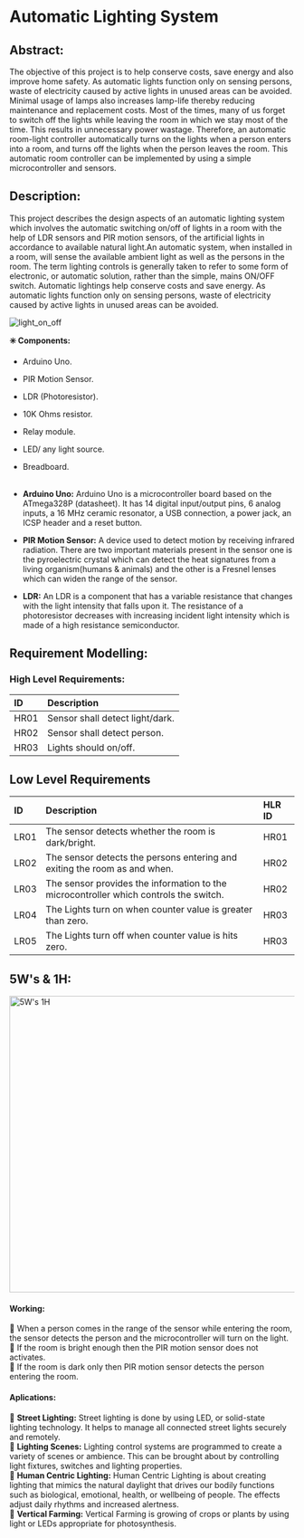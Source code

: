 # **Automatic Lighting System**

## Abstract:

The objective of this project is to help conserve costs, save energy and also improve home safety. As automatic lights function only on sensing persons, waste of electricity caused by active lights in unused areas can be avoided. Minimal usage of lamps also increases lamp-life thereby reducing maintenance and replacement costs. Most of the times, many of us forget to switch off the lights while leaving the room in which we stay most of the time. This results in unnecessary power wastage. Therefore, an automatic room-light controller automatically turns on the lights when a person enters into a room, and turns off the lights when the person leaves the room. This automatic room controller can be implemented by using a simple microcontroller and sensors.

## Description:

This project describes the design aspects of an automatic lighting system which involves the automatic switching on/off of lights in a room with the help of LDR sensors and PIR motion sensors, of the artificial lights in accordance to available natural light.An automatic system, when installed in a room, will sense the available ambient light as well as the persons in the room. The term lighting controls is generally taken to refer to some form of electronic, or automatic solution, rather than the simple, mains ON/OFF switch. Automatic lightings help conserve costs and save energy. As automatic lights function only on sensing persons, waste of electricity caused by active lights in unused areas can be avoided.</br>

![light_on_off](https://user-images.githubusercontent.com/98833151/154866445-e8370c38-fb8c-4778-a0e2-8909de315dfa.jpg)

**✳️ Components:**

* Arduino Uno.</br>
* PIR Motion Sensor.</br>
* LDR (Photoresistor).</br>
* 10K Ohms resistor.</br>
* Relay module.</br>
* LED/ any light source.</br>
* Breadboard.</br></br>

* __Arduino Uno:__ Arduino Uno is a microcontroller board based on the ATmega328P (datasheet). It has 14 digital input/output pins, 6 analog inputs, a 16 MHz ceramic resonator, a USB connection, a power jack, an ICSP header and a reset button.</br>
* __PIR Motion Sensor:__ A device used to detect motion by receiving infrared radiation. There are two important materials present in the sensor one is the pyroelectric crystal which can detect the heat signatures from a living organism(humans & animals) and the other is a Fresnel lenses which can widen the range of the sensor.</br>
* __LDR:__ An LDR is a component that has a variable resistance that changes with the light intensity that falls upon it. The resistance of a photoresistor decreases with increasing incident light intensity which is made of a high resistance semiconductor.</br>

## Requirement Modelling:

### High Level Requirements:

|ID|Description|
|:---|:---|
|HR01|Sensor shall detect light/dark.|
|HR02|Sensor shall detect person.|
|HR03|Lights should on/off.|

## Low Level Requirements

|ID|Description|HLR ID|
|:---|:---|:---|
|LR01|The sensor detects whether the room is dark/bright.|HR01|
|LR02|The sensor detects the persons entering and exiting the room as and when.|HR02|
|LR03|The sensor provides the information to the microcontroller which controls the switch.|HR02|
|LR04|The Lights turn on when counter value is greater than zero.|HR03|
|LR05|The Lights turn off when counter value is hits zero.|HR03|


## 5W's & 1H:

<img width="524" alt="5W's 1H" src="https://user-images.githubusercontent.com/98833151/155694801-b29fdab9-9a97-403e-93b7-b4b9a8dfbfac.png">


#### Working: 

🔸 When a person comes in the range of the sensor while entering the room, the sensor detects the person and the microcontroller will turn on the light.</br>
🔸 If the room is bright enough then the PIR motion sensor does not activates.</br>
🔸 If the room is dark only then PIR motion sensor detects the person entering the room.</br>

#### Aplications:

🔹 __Street Lighting:__ Street lighting is done by using LED, or solid-state lighting technology. It helps to manage all connected street lights securely and remotely.</br>
🔹 __Lighting Scenes:__ Lighting control systems are programmed to create a variety of scenes or ambience. This can be brought about by controlling light fixtures, switches and lighting properties.</br>
🔹 __Human Centric Lighting:__ Human Centric Lighting is about creating lighting that mimics the natural daylight that drives our bodily functions such as biological, emotional, health, or wellbeing of people. The effects adjust daily rhythms and increased alertness.</br>
🔹 __Vertical Farming:__ Vertical Farming is growing of crops or plants by using light or LEDs appropriate for photosynthesis.</br>




